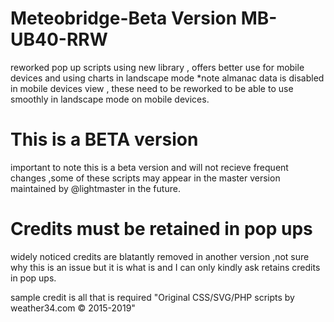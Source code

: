 # Meteobridge-Beta Version MB-UB40-RRW
reworked pop up scripts using new library , offers better use for mobile devices and using charts in landscape mode
*note almanac data is disabled in mobile devices view , these need to be reworked to be able to use smoothly in landscape
mode on mobile devices.

# This is a BETA version 
important to note this is a beta version and will not recieve frequent changes ,some of these scripts may appear
in the master version maintained by @lightmaster in the future.

# Credits must be retained in pop ups
widely noticed credits are blatantly removed in another version ,not sure why this is an issue but it is what is
and I can only kindly ask retains credits in pop ups. 

sample credit is all that is required  "Original CSS/SVG/PHP scripts by weather34.com © 2015-2019"
